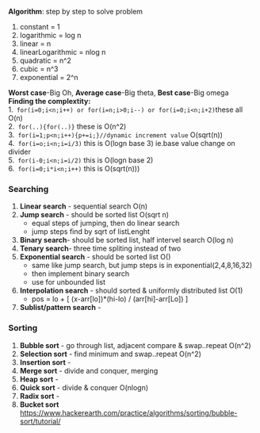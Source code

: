 **Algorithm**: step by step to solve problem

1. constant = 1   
2. logarithmic = log n   
3. linear = n   
4. linearLogarithmic = nlog n   
5. quadratic = n^2   
6. cubic = n^3   
7. exponential = 2^n 

**Worst case**-Big Oh, **Average case**-Big theta, **Best case**-Big omega  
**Finding the complextity:**  
1.``` for(i=0;i<n;i++) or for(i=n;i>0;i--) or for(i=0;i<n;i+2)```these all O(n)  
2.``` for(..){for(..)}``` these is O(n^2)  
3.``` for(i=1;p<n;i++){p+=i;}//dynamic increment value``` O(sqrt(n))  
4.``` for(i=o;i<n;i=i/3)``` this is O(logn base 3) ie.base value change on divider  
5.``` for(i-0;i<n;i=i/2)``` this is O(logn base 2)  
6.``` for(i=0;i*i<n;i++)``` this is O(sqrt(n)))

### Searching
1. **Linear search** - sequential search O(n)
2. **Jump search** - should be sorted list O(sqrt n)     
   - equal steps of jumping, then do linear search  
   - jump steps find by sqrt of listLenght
3. **Binary search**- should be sorted list, half intervel search O(log n)
4. **Tenary search**- three time spliting instead of two
5. **Exponential search** - should be sorted list O()  
   - same like jump search, but jump steps is in exponential(2,4,8,16,32)
   - then implement binary search
   - use for unbounded list
6. **Interpolation search** - should sorted & uniformly distributed list O(1)   
   - pos = lo + [ (x-arr[lo])*(hi-lo) / (arr[hi]-arr[Lo]) ]
7. **Sublist/pattern search** -    
   
### Sorting
1. **Bubble sort** - go through list, adjacent compare & swap..repeat O(n^2)
2. **Selection sort** -  find minimum and swap..repeat O(n^2)
3. **Insertion sort** - 
4. **Merge sort** - divide and conquer, merging
5. **Heap sort** - 
6. **Quick sort** - divide & conquer O(nlogn)
7. **Radix sort** - 
8. **Bucket sort**
https://www.hackerearth.com/practice/algorithms/sorting/bubble-sort/tutorial/
